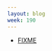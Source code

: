 ```yaml
---
layout: blog
week: 190
---
```


* [FIXME](https://lists.reproducible-builds.org/pipermail/rb-general/2018-December/001311.html)
